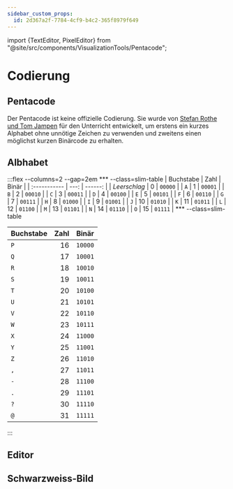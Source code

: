 ```yaml
---
sidebar_custom_props:
  id: 2d367a2f-7784-4cf9-b4c2-365f8979f649
---
```


import {TextEditor, PixelEditor} from "@site/src/components/VisualizationTools/Pentacode";

# Codierung

## Pentacode
Der Pentacode ist keine offizielle Codierung. Sie wurde von [Stefan Rothe und Tom Jampen](https://rothe.io/?b=crypto&p=1349) für den Unterricht entwickelt, um erstens ein kurzes Alphabet ohne unnötige Zeichen zu verwenden und zweitens einen möglichst kurzen Binärcode zu erhalten.

## Albhabet

:::flex --columns=2 --gap=2em
*** --class=slim-table
| Buchstabe    | Zahl |   Binär |
| :----------- | ---: | ------: |
| *Leerschlag* |    0 | `00000` |
| `A`          |    1 | `00001` |
| `B`          |    2 | `00010` |
| `C`          |    3 | `00011` |
| `D`          |    4 | `00100` |
| `E`          |    5 | `00101` |
| `F`          |    6 | `00110` |
| `G`          |    7 | `00111` |
| `H`          |    8 | `01000` |
| `I`          |    9 | `01001` |
| `J`          |   10 | `01010` |
| `K`          |   11 | `01011` |
| `L`          |   12 | `01100` |
| `M`          |   13 | `01101` |
| `N`          |   14 | `01110` |
| `O`          |   15 | `01111` |
*** --class=slim-table

| Buchstabe | Zahl |   Binär |
| :-------- | ---: | ------: |
| `P`       |   16 | `10000` |
| `Q`       |   17 | `10001` |
| `R`       |   18 | `10010` |
| `S`       |   19 | `10011` |
| `T`       |   20 | `10100` |
| `U`       |   21 | `10101` |
| `V`       |   22 | `10110` |
| `W`       |   23 | `10111` |
| `X`       |   24 | `11000` |
| `Y`       |   25 | `11001` |
| `Z`       |   26 | `11010` |
| `,`       |   27 | `11011` |
| `-`       |   28 | `11100` |
| `.`       |   29 | `11101` |
| `?`       |   30 | `11110` |
| `@`       |   31 | `11111` |
:::

<Answer type="text" webKey="fc6f5120-4883-4ac2-b7c4-528919c0ff87" placeholder="Notizen..." />

## Editor

<TextEditor />

## Schwarzweiss-Bild

<PixelEditor />

<Answer type="text" webKey="7bd8c2e9-3ae4-4601-814f-2d2128040cdd" />
